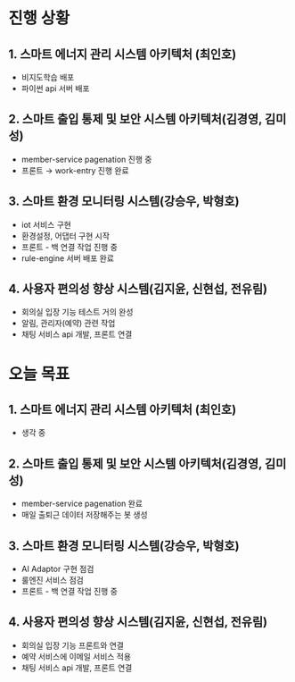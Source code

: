 # 진행 상황


## 1. 스마트 에너지 관리 시스템 아키텍처 (최인호)
- 비지도학습 배포
- 파이썬 api 서버 배포

## 2. 스마트 출입 통제 및 보안 시스템 아키텍처(김경영, 김미성)
- member-service pagenation 진행 중
- 프론트 → work-entry 진행 완료

## 3. 스마트 환경 모니터링 시스템(강승우, 박형호)
- iot 서비스 구현
- 환경설정, 어댑터 구현 시작
- 프론트 - 백 연결 작업 진행 중
- rule-engine 서버 배포 완료

## 4. 사용자 편의성 향상 시스템(김지윤, 신현섭, 전유림)
- 회의실 입장 기능 테스트 거의 완성
- 알림, 관리자(예약) 관련 작업
- 채팅 서비스 api 개발, 프론트 연결

# 오늘 목표

## 1. 스마트 에너지 관리 시스템 아키텍처 (최인호)
- 생각 중

## 2. 스마트 출입 통제 및 보안 시스템 아키텍처(김경영, 김미성)
- member-service pagenation 완료
- 매일 출퇴근 데이터 저장해주는 봇 생성

## 3. 스마트 환경 모니터링 시스템(강승우, 박형호)
- AI Adaptor 구현 점검
- 룰엔진 서비스 점검
- 프론트 - 백 연결 작업 진행 중
  
## 4. 사용자 편의성 향상 시스템(김지윤, 신현섭, 전유림)
- 회의실 입장 기능 프론트와 연결
- 예약 서비스에 이메일 서비스 적용 
- 채팅 서비스 api 개발, 프론트 연결